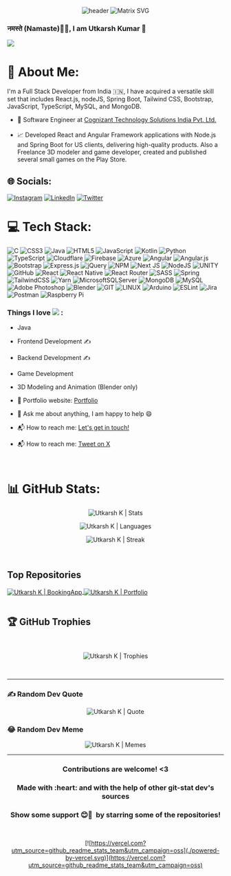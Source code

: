 <div align="center">

![header](https://capsule-render.vercel.app/api?type=transparent&color=gradient&height=300&section=header&text=Utkarsh%20Kumar&fontSize=90)
![Matrix SVG](https://raw.githubusercontent.com/rodrigograca31/rodrigograca31/master/matrix.svg)

</div>
<!-- <h3> नमस्ते (Namaste)🙏🏻, I am Utkarsh Kumar 👋</h3> -->

### नमस्ते (Namaste)🙏🏻, I am Utkarsh Kumar 👋

[![](https://visitcount.itsvg.in/api?id=kutkarshh&icon=0&color=0)](https://visitcount.itsvg.in)

# 💫 About Me:

I'm a Full Stack Developer from India 🇮🇳, I have acquired a versatile skill set that includes React.js, nodeJS, Spring Boot, Tailwind CSS, Bootstrap, JavaScript, TypeScript, MySQL, and MongoDB.

- 💼 Software Engineer at [Cognizant Technology Solutions India Pvt. Ltd. ](https://www.cognizant.com/in/en)<br><br>
- 📈 Developed React and Angular Framework applications with Node.js and Spring Boot for US clients, delivering high-quality products. Also a Freelance 3D modeler and game developer, created and published several small games on the Play Store.<br>

## 🌐 Socials:

[![Instagram](https://img.shields.io/badge/Instagram-%23E4405F.svg?logo=Instagram&logoColor=white)](https://instagram.com/utkarshkrastogi) [![LinkedIn](https://img.shields.io/badge/LinkedIn-%230077B5.svg?logo=linkedin&logoColor=white)](https://linkedin.com/in/kutkarshh) [![Twitter](https://img.shields.io/badge/Twitter-%231DA1F2.svg?logo=Twitter&logoColor=white)](https://twitter.com/Kumar6K1)

# 💻 Tech Stack:

![C](https://img.shields.io/badge/c-%2300599C.svg?style=for-the-badge&logo=c&logoColor=white) ![CSS3](https://img.shields.io/badge/css3-%231572B6.svg?style=for-the-badge&logo=css3&logoColor=white) ![Java](https://img.shields.io/badge/java-%23ED8B00.svg?style=for-the-badge&logo=java&logoColor=white) ![HTML5](https://img.shields.io/badge/html5-%23E34F26.svg?style=for-the-badge&logo=html5&logoColor=white) ![JavaScript](https://img.shields.io/badge/javascript-%23323330.svg?style=for-the-badge&logo=javascript&logoColor=%23F7DF1E) ![Kotlin](https://img.shields.io/badge/kotlin-%230095D5.svg?style=for-the-badge&logo=kotlin&logoColor=white) ![Python](https://img.shields.io/badge/python-3670A0?style=for-the-badge&logo=python&logoColor=ffdd54) ![TypeScript](https://img.shields.io/badge/typescript-%23007ACC.svg?style=for-the-badge&logo=typescript&logoColor=white) ![Cloudflare](https://img.shields.io/badge/Cloudflare-F38020?style=for-the-badge&logo=Cloudflare&logoColor=white) ![Firebase](https://img.shields.io/badge/firebase-%23039BE5.svg?style=for-the-badge&logo=firebase) ![Azure](https://img.shields.io/badge/azure-%230072C6.svg?style=for-the-badge&logo=azure-devops&logoColor=white) ![Angular](https://img.shields.io/badge/angular-%23DD0031.svg?style=for-the-badge&logo=angular&logoColor=white) ![Angular.js](https://img.shields.io/badge/angular.js-%23E23237.svg?style=for-the-badge&logo=angularjs&logoColor=white) ![Bootstrap](https://img.shields.io/badge/bootstrap-%23563D7C.svg?style=for-the-badge&logo=bootstrap&logoColor=white) ![Express.js](https://img.shields.io/badge/express.js-%23404d59.svg?style=for-the-badge&logo=express&logoColor=%2361DAFB) ![jQuery](https://img.shields.io/badge/jquery-%230769AD.svg?style=for-the-badge&logo=jquery&logoColor=white) ![NPM](https://img.shields.io/badge/NPM-%23000000.svg?style=for-the-badge&logo=npm&logoColor=white) ![Next JS](https://img.shields.io/badge/Next-black?style=for-the-badge&logo=next.js&logoColor=white) ![NodeJS](https://img.shields.io/badge/node.js-6DA55F?style=for-the-badge&logo=node.js&logoColor=white) ![UNITY](https://img.shields.io/badge/Unity-%2320232a.svg?style=for-the-badge&logo=unity&logoColor=white) ![GitHub](https://img.shields.io/badge/GitHub-%23121011.svg?style=for-the-badge&logo=github&logoColor=white) ![React](https://img.shields.io/badge/react-%2320232a.svg?style=for-the-badge&logo=react&logoColor=%2361DAFB) ![React Native](https://img.shields.io/badge/react_native-%2320232a.svg?style=for-the-badge&logo=react&logoColor=%2361DAFB) ![React Router](https://img.shields.io/badge/React_Router-CA4245?style=for-the-badge&logo=react-router&logoColor=white) ![SASS](https://img.shields.io/badge/SASS-hotpink.svg?style=for-the-badge&logo=SASS&logoColor=white) ![Spring](https://img.shields.io/badge/spring-%236DB33F.svg?style=for-the-badge&logo=spring&logoColor=white) ![TailwindCSS](https://img.shields.io/badge/tailwindcss-%2338B2AC.svg?style=for-the-badge&logo=tailwind-css&logoColor=white) ![Yarn](https://img.shields.io/badge/yarn-%232C8EBB.svg?style=for-the-badge&logo=yarn&logoColor=white) ![MicrosoftSQLServer](https://img.shields.io/badge/Microsoft%20SQL%20Sever-CC2927?style=for-the-badge&logo=microsoft%20sql%20server&logoColor=white) ![MongoDB](https://img.shields.io/badge/MongoDB-%234ea94b.svg?style=for-the-badge&logo=mongodb&logoColor=white) ![MySQL](https://img.shields.io/badge/mysql-%2300f.svg?style=for-the-badge&logo=mysql&logoColor=white) ![Adobe Photoshop](https://img.shields.io/badge/adobephotoshop-%2331A8FF.svg?style=for-the-badge&logo=adobephotoshop&logoColor=white) ![Blender](https://img.shields.io/badge/blender-%23F5792A.svg?style=for-the-badge&logo=blender&logoColor=white) ![GIT](https://img.shields.io/badge/Git-fc6d26?style=for-the-badge&logo=git&logoColor=white) ![LINUX](https://img.shields.io/badge/Linux-FCC624?style=for-the-badge&logo=linux&logoColor=black) ![Arduino](https://img.shields.io/badge/-Arduino-00979D?style=for-the-badge&logo=Arduino&logoColor=white) ![ESLint](https://img.shields.io/badge/ESLint-4B3263?style=for-the-badge&logo=eslint&logoColor=white) ![Jira](https://img.shields.io/badge/jira-%230A0FFF.svg?style=for-the-badge&logo=jira&logoColor=white) ![Postman](https://img.shields.io/badge/Postman-FF6C37?style=for-the-badge&logo=postman&logoColor=white) ![Raspberry Pi](https://img.shields.io/badge/-RaspberryPi-C51A4A?style=for-the-badge&logo=Raspberry-Pi)

### Things I love <img src="https://media.giphy.com/media/WUlplcMpOCEmTGBtBW/giphy.gif" width="30"> :

- Java
- Frontend Development ✍️
- Backend Development ✍️
- Game Development
- 3D Modeling and Animation (Blender only)

- 🎯 Portfolio website: [Portfolio](https://github.com/kutkarshh/kutkarsh)
- 💬 Ask me about anything, I am happy to help :smile:
- 📬 How to reach me: [Let's get in touch!][linkedin]
- 📬 How to reach me: [Tweet on X][twitter]

<br/>

# 📊 GitHub Stats:

<p align="center">
  <img  alt="Utkarsh K | Stats" target="_blank" src="https://github-readme-stats.vercel.app/api?username=kutkarshh&theme=radical&hide_border=true&include_all_commits=true&count_private=true" />
</p>
<p align="center"> 
  <img  alt="Utkarsh K | Languages" target="_blank" src="https://github-readme-stats.vercel.app/api/top-langs/?username=kutkarshh&theme=radical&hide_border=true&include_all_commits=true&count_private=true&layout=pie" />
</p>
<p align="center">
  <img alt="Utkarsh K | Streak" target="_blank" src="https://github-readme-streak-stats-five-gules.vercel.app?user=kutkarshh&theme=radical" />
</p>
<br/>

## Top Repositories

<a href="https://github.com/kutkarshh/BookingApp"  target="_blank" >
  <img align="center" alt="Utkarsh K | BookingApp"  src="https://github-readme-stats.vercel.app/api/pin/?username=kutkarshh&repo=BookingApp&theme=radical" />
</a>
<a href="https://www.linkedin.com/in/kutkarshh"  target="_blank"  >
  <img align="center" alt="Utkarsh K | Portfolio"src="https://github-readme-stats.vercel.app/api/pin/?username=kutkarshh&repo=kutkarsh&theme=radical" />
</a>

<br/>
<br/>

## 🏆 GitHub Trophies

<br/>
<p align="center">
  <img align="center" alt="Utkarsh K | Trophies" src="https://github-profile-trophy.vercel.app/?username=kutkarshh&theme=radical&no-frame=false&no-bg=true&margin-w=4" />
</p>
<br/>

---

### ✍️ Random Dev Quote

<p align="center" target="_blank">
  <img alt="Utkarsh K | Quote"  src="https://quotes-github-readme.vercel.app/api?type=horizontal&theme=radical" />
</p>

### 😂 Random Dev Meme

<p align="center">
  <img style="height: 400px;" alt="Utkarsh K | Memes" src="https://randommeme-five.vercel.app/" />
</p>

---

<!--[website]: -->

[linkedin]: https://www.linkedin.com/in/kutkarshh
[twitter]: https://twitter.com/Kumar6K1

<div align="center">
<h3 align="center">Contributions are welcome! <3</h3>
<h3 align="center">Made with :heart: and with the help of other git-stat dev's sources</h3>

<div align="center">
<h3 align="center">Show some support&nbsp;😊👋&nbsp; by starring some of the repositories!</h3>

<br/>

[![https://vercel.com?utm_source=github_readme_stats_team&utm_campaign=oss](./powered-by-vercel.svg)](https://vercel.com?utm_source=github_readme_stats_team&utm_campaign=oss)
